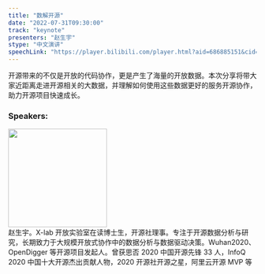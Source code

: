 ```yaml
---
title: "数解开源"
date: "2022-07-31T09:30:00" 
track: "keynote"
presenters: "赵生宇"
stype: "中文演讲"
speechLink: "https://player.bilibili.com/player.html?aid=686885151&cid=801353838&page=1"
---
```

开源带来的不仅是开放的代码协作，更是产生了海量的开放数据。本次分享将带大家近距离走进开源相关的大数据，并理解如何使用这些数据更好的服务开源协作，助力开源项目快速成长。

### Speakers: 
<img src="images/speaker/2020.png" width="200" />
<br>
赵生宇。X-lab 开放实验室在读博士生，开源社理事。专注于开源数据分析与研究，长期致力于大规模开放式协作中的数据分析与数据驱动决策。Wuhan2020、OpenDigger 等开源项目发起人。曾获思否 2020 中国开源先锋 33 人，InfoQ 2020 中国十大开源杰出贡献人物，2020 开源社开源之星，阿里云开源 MVP 等

 